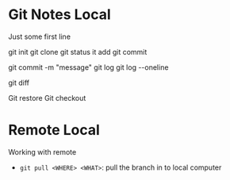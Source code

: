 # Git Notes Local
Just some first line

git init
git clone
git status
it add <FILE>
git commit


git commit -m "message" 
git log
git log --oneline

git diff

Git restore
	Git checkout

# Remote Local
	
Working with remote

- `git pull <WHERE> <WHAT>`: pull the <WHAT> branch in <WHERE> to local computer
